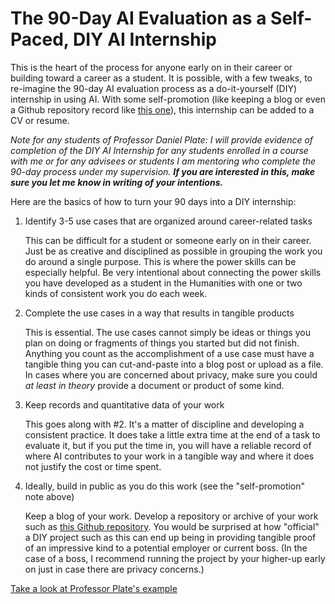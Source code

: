 # The 90-Day AI Evaluation as a Self-Paced, DIY AI Internship

This is the heart of the process for anyone early on in their career or building toward a career as a student. It is possible, with a few tweaks, to re-imagine the 90-day AI evaluation process as a do-it-yourself (DIY) internship in using AI. With some self-promotion (like keeping a blog or even a Github repository record like [this one](day-by-day.md)), this internship can be added to a CV or resume.

_Note for any students of Professor Daniel Plate: I will provide evidence of completion of the DIY AI Internship for any students enrolled in a course with me or for any advisees or students I am mentoring who complete the 90-day process under my supervision. **If you are interested in this, make sure you let me know in writing of your intentions.**_

Here are the basics of how to turn your 90 days into a DIY internship:

1. Identify 3-5 use cases that are organized around career-related tasks

   This can be difficult for a student or someone early on in their career. Just be as creative and disciplined as possible in grouping the work you do around a single purpose. This is where the power skills can be especially helpful. Be very intentional about connecting the power skills you have developed as a student in the Humanities with one or two kinds of consistent work you do each week.
2. Complete the use cases in a way that results in tangible products

   This is essential. The use cases cannot simply be ideas or things you plan on doing or fragments of things you started but did not finish. Anything you count as the accomplishment of a use case must have a tangible thing you can cut-and-paste into a blog post or upload as a file. In cases where you are concerned about privacy, make sure you could _at least in theory_ provide a document or product of some kind.
3. Keep records and quantitative data of your work

   This goes along with #2. It's a matter of discipline and developing a consistent practice. It does take a little extra time at the end of a task to evaluate it, but if you put the time in, you will have a reliable record of where AI contributes to your work in a tangible way and where it does not justify the cost or time spent.
4. Ideally, build in public as you do this work (see the "self-promotion" note above)

   Keep a blog of your work. Develop a repository or archive of your work such as [this Github repository](day-by-day.md). You would be surprised at how "official" a DIY project such as this can end up being in providing tangible proof of an impressive kind to a potential employer or current boss. (In the case of a boss, I recommend running the project by your higher-up early on just in case there are privacy concerns.)

[Take a look at Professor Plate's example](my-example.md)
